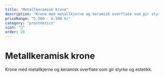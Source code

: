 ```yaml
---
title: "Metallkeramisk krone"
description: "Krone med metallkjerne og keramisk overflate som gir styrke og estetikk"
priceRange: "5.500 - 6.500 kr"
category: "prosthetics"
icon: "👑"
order: 28
---
```


# Metallkeramisk krone

Krone med metallkjerne og keramisk overflate som gir styrke og estetikk.